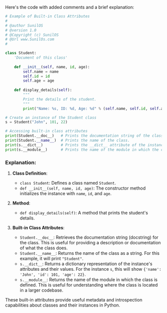 Here's the code with added comments and a brief explanation:

```python
# Example of Built-in Class Attributes
#
# @author SunilOS  
# @version 1.0
# @Copyright (c) SunilOS  
# @Url www.SunilOs.com
#  

class Student:  
    'Document of this class'
    
    def __init__(self, name, id, age):  
        self.name = name  
        self.id = id  
        self.age = age  
    
    def display_details(self):  
        """
        Print the details of the student.
        """
        print("Name: %s, ID: %d, Age: %d" % (self.name, self.id, self.age))  

# Create an instance of the Student class
s = Student("John", 101, 22)  

# Accessing built-in class attributes
print(Student.__doc__)   # Prints the documentation string of the class, if available. Otherwise, it returns None.
print(Student.__name__)  # Prints the name of the class.
print(s.__dict__)        # Prints the __dict__ attribute of the instance, which is a dictionary containing the instance's namespace.
print(s.__module__)      # Prints the name of the module in which the class is defined.
```

### Explanation:

1. **Class Definition**:
   - `class Student`: Defines a class named `Student`.
   - `def __init__(self, name, id, age)`: The constructor method initializes the instance with `name`, `id`, and `age`.

2. **Method**:
   - `def display_details(self)`: A method that prints the student's details.

3. **Built-in Class Attributes**:
   - `Student.__doc__`: Retrieves the documentation string (docstring) for the class. This is useful for providing a description or documentation of what the class does.
   - `Student.__name__`: Returns the name of the class as a string. For this example, it will print `"Student"`.
   - `s.__dict__`: Returns a dictionary representation of the instance's attributes and their values. For the instance `s`, this will show `{'name': 'John', 'id': 101, 'age': 22}`.
   - `s.__module__`: Returns the name of the module in which the class is defined. This is useful for understanding where the class is located in a larger codebase.

These built-in attributes provide useful metadata and introspection capabilities about classes and their instances in Python.
